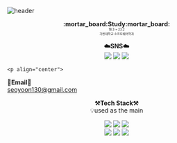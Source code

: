 ![header](https://capsule-render.vercel.app/api?type=waving&color=6A7BA2&height=250&section=header&text=SeoyoonHeo&fontSize=50&fontColor=FFDFDE) 

<p align="center">
    <Strong>:mortar_board:Study:mortar_board:</Strong> <br>
    <span style = "font-size:50%">18.3 ~ 23.2 <br> 가천대학교 소프트웨어학과 </span>
<p align="center">
    <Strong>☁️SNS☁️</Strong> <br>
    <a href="https://velog.io/@seoyoon130/" target="_blank"><img src="https://img.shields.io/badge/Velog-535D6C?style=flat-square&logo=Velog&logoColor=white"/></a>
    <a href="https://instagram.com/sseoyoonie?igshid=YmMyMTA2M2Y=" target="_blank"><img src="https://img.shields.io/badge/Instagram-000000?style=flat-square&logo=Instagram&logoColor=E4405F"/></a>
    <a href="https://www.notion.so/CS-76c69b1c820c41e884f97df45d50ae13" target="_blank"><img src="https://img.shields.io/badge/CS-000000?style=flat-square&logo=Notion&logoColor=white"/></a>
   
    <p align="center">
<Strong>📧Email📧</Strong><br>seoyoon130@gmail.com<br>
</p>
<p align="center">
    <Strong>⚒️Tech Stack⚒️</Strong><br>
    💡used as the main
</p>

<p align="center" display="inline-block">
  <img src="https://img.shields.io/badge/JAVA-007396?style=for-the-badge&logo=java&logoColor=white"> 
    <img src="https://img.shields.io/badge/Spring-6DB33F?style=for-the-badge&logo=Spring&logoColor=white">
    <img src="https://img.shields.io/badge/SpringBoot-6DB33F?style=for-the-badge&logo=SpringBoot&logoColor=white"> <br>
    <img src="https://img.shields.io/badge/mysql-4479A1?style=for-the-badge&logo=mysql&logoColor=white">
    <img src="https://img.shields.io/badge/AWS-232F3E?style=for-the-badge&logo=Amazon AWS&logoColor=white">
    <img src="https://img.shields.io/badge/Python-3776AB?style=for-the-badge&logo=Python&logoColor=white"> 
</p>

